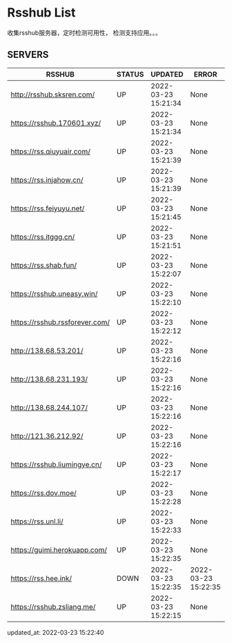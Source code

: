 # Rsshub List

收集rsshub服务器，定时检测可用性， 检测支持应用。。。


## SERVERS

|  RSSHUB   | STATUS  | UPDATED  | ERROR  | TWITTER |  
|  ----  | ----  | ----  | ----  | ---- |  
| http://rsshub.sksren.com/ | UP | 2022-03-23 15:21:34 | None |OK|  
| https://rsshub.170601.xyz/ | UP | 2022-03-23 15:21:34 | None ||  
| https://rss.qiuyuair.com/ | UP | 2022-03-23 15:21:39 | None ||  
| https://rss.injahow.cn/ | UP | 2022-03-23 15:21:39 | None ||  
| https://rss.feiyuyu.net/ | UP | 2022-03-23 15:21:45 | None ||  
| https://rss.itggg.cn/ | UP | 2022-03-23 15:21:51 | None ||  
| https://rss.shab.fun/ | UP | 2022-03-23 15:22:07 | None |OK|  
| https://rsshub.uneasy.win/ | UP | 2022-03-23 15:22:10 | None |OK|  
| https://rsshub.rssforever.com/ | UP | 2022-03-23 15:22:12 | None |OK|  
| http://138.68.53.201/ | UP | 2022-03-23 15:22:16 | None ||  
| http://138.68.231.193/ | UP | 2022-03-23 15:22:16 | None ||  
| http://138.68.244.107/ | UP | 2022-03-23 15:22:16 | None ||  
| http://121.36.212.92/ | UP | 2022-03-23 15:22:16 | None ||  
| https://rsshub.liumingye.cn/ | UP | 2022-03-23 15:22:17 | None ||  
| https://rss.dov.moe/ | UP | 2022-03-23 15:22:28 | None ||  
| https://rss.unl.li/ | UP | 2022-03-23 15:22:33 | None ||  
| https://guimi.herokuapp.com/ | UP | 2022-03-23 15:22:35 | None ||  
| https://rss.hee.ink/ | DOWN | 2022-03-23 15:22:35 | 2022-03-23 15:22:35 |  
| https://rsshub.zsliang.me/ | UP | 2022-03-23 15:22:15 | None |OK|  
  

updated_at: 2022-03-23 15:22:40  
